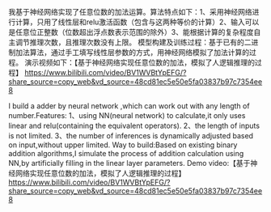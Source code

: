 我基于神经网络实现了任意位数的加法运算。算法特点如下：1、采用神经网络进行计算，只用了线性层和relu激活函数（包含与这两种等价的计算）2、输入可以是任意位正整数（位数超出浮点数表示范围的除外）3、能根据计算的复杂程度自主调节推理次数，且推理次数没有上限。
模型构建及训练过程：基于已有的二进制加法算法，通过手工填写线性层参数的方式，用神经网络模拟了加法计算的过程。
演示视频如下：【基于神经网络实现任意位数的加法，模拟了人逻辑推理的过程】 https://www.bilibili.com/video/BV1WVBtYpEFG/?share_source=copy_web&vd_source=48cd81ec5e50e5fa03837b97c7354ee8



I build a adder by neural network ,which can work out with any length of number.Features:
    1、using NN(neural network) to calculate,it only uses linear and relu(containing the equivalent operators).
    2、the length of inputs is not limited.
    3、the number of inferences is dynamically adjusted based on input,without upper limited.
Way to build:Based on existing binary addition algorithms,I simulate the process of addition calculation using NN,by artificially filling in the linear layer parameters.
Demo video:【基于神经网络实现任意位数的加法，模拟了人逻辑推理的过程】 https://www.bilibili.com/video/BV1WVBtYpEFG/?share_source=copy_web&vd_source=48cd81ec5e50e5fa03837b97c7354ee8